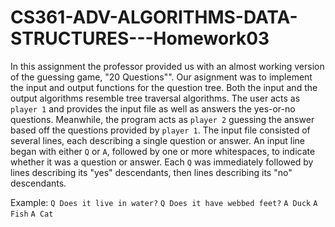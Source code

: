 # CS361-ADV-ALGORITHMS-DATA-STRUCTURES---Homework03

In this assignment the professor provided us with an almost working version of the guessing game, "20 Questions"". Our asignment was to implement the input and output functions for the question tree. Both the input and the output algorithms resemble tree traversal algorithms. The user acts as `player 1` and provides the input file as well as answers the yes-or-no questions. Meanwhile, the program acts as `player 2` guessing the answer based off the questions provided by `player 1`. The input file consisted of several lines, each describing a single question or answer. An input line began with either `Q` or `A`, followed by one or more whitespaces, to indicate whether it was a question or answer. Each `Q` was immediately followed by lines describing its "yes" descendants, then lines describing its "no" descendants.

Example:
`Q Does it live in water?`
`Q Does it have webbed feet?`
`A Duck`
`A Fish`
`A Cat`
